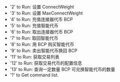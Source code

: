 
* '2' to Run: 设置 ConnectWeight
* '3' to Run: 设置 MaxConnectWeight
* '4' to Run: 充值连接器代币 BCP
* '5' to Run: 充值智能代币
* '6' to Run: 取出连接器代币 BCP
* '7' to Run: 取回智能代币
* '8' to Run: 用 BCP 购买智能代币
* '9' to Run: 卖出智能代币换回 BCP
* '11' to Run: 获取交易列表
* '12' to Run: 获取交易代币的配置信息
* '13' to Run: 查询一定数量 BCP 可兑换智能代币的数量
* '?' to Get command list.

